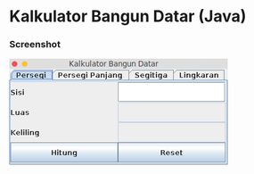 # Kalkulator Bangun Datar (Java)
### Screenshot
![Kalkulator Bangun Datar (Java)](https://raw.githubusercontent.com/eka-putra/kalkulator-bangun-datar/master/screenshot.png)